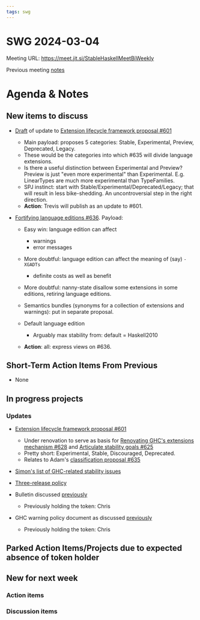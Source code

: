 ```yaml
---
tags: swg
---
```


SWG 2024-03-04
==============

Meeting URL: https://meet.jit.si/StableHaskellMeetBiWeekly

Previous meeting [notes](https://github.com/haskellfoundation/stability/blob/main/meetings/2024-02-19.md)

# Agenda & Notes

## New items to discuss

- [Draft](https://edit.smart-cactus.org/4j4gkZuUQj2fWwG9z8mQrQ) of update to [Extension lifecycle framework proposal #601](https://github.com/ghc-proposals/ghc-proposals/pull/601)
    - Main payload: proposes 5 categories: Stable, Experimental, Preview, Deprecated, Legacy.
    - These would be the categories into which #635 will divide language extensions.
    - Is there a useful distinction between Experimental and Preview?  Preview is just "even more experimental" than Experimental.  E.g. LinearTypes are much more experimental than TypeFamilies.
    - SPJ instinct: start with Stable/Experimental/Deprecated/Legacy; that will result in less bike-shedding.  An uncontroversial step in the right direction.
    - **Action**: Trevis will publish as an update to #601.

- [Fortifying language editions #636](https://github.com/ghc-proposals/ghc-proposals/pull/636).  Payload:
    - Easy win: language edition can affect
        - warnings
        - error messages
    - More doubtful: language edition can affect the meaning of (say) `-XGADTs`
        - definite costs as well as benefit
    - More doubtful: nanny-state disallow some extensions in some editions, retiring language editions.
    - Semantics bundles (synonyms for a collection of extensions and warnings): put in separate proposal.
    - Default language edition
        - Arguably max stability from: default = Haskell2010

    - **Action**: all: express views on #636.


## Short-Term Action Items From Previous
- None

## In progress projects
### Updates

  - [Extension lifecycle framework proposal #601](https://github.com/ghc-proposals/ghc-proposals/pull/601)
    - Under renovation to serve as basis for [Renovating GHC's extensions mechanism #628](https://github.com/ghc-proposals/ghc-proposals/pull/628) and [Articulate stability goals #625](https://github.com/ghc-proposals/ghc-proposals/pull/625)
    - Pretty short: Experimental, Stable, Discouraged, Deprecated.
    - Relates to Adam's [classification proposal #635](https://github.com/ghc-proposals/ghc-proposals/discussions/635)

  - [Simon's list of GHC-related stability issues](https://docs.google.com/document/d/1sX_rXHx8Mj3Kae9GalR2BwZ5-xzl7UpnpMBwl4dqsWY/edit?usp=sharing)

  - [Three-release policy](https://github.com/ghc-proposals/ghc-proposals/issues/629)


  - Bulletin discussed [previously](https://github.com/haskellfoundation/stability/blob/main/meetings/2022-10-17.md)
    - Previously holding the token: Chris

  - GHC warning policy document as discussed [previously](https://github.com/haskellfoundation/stability/blob/main/meetings/2022-05-30.md)
    - Previously holding the token: Chris

## Parked Action Items/Projects due to expected absence of token holder

## New for next week

### Action items

### Discussion items
